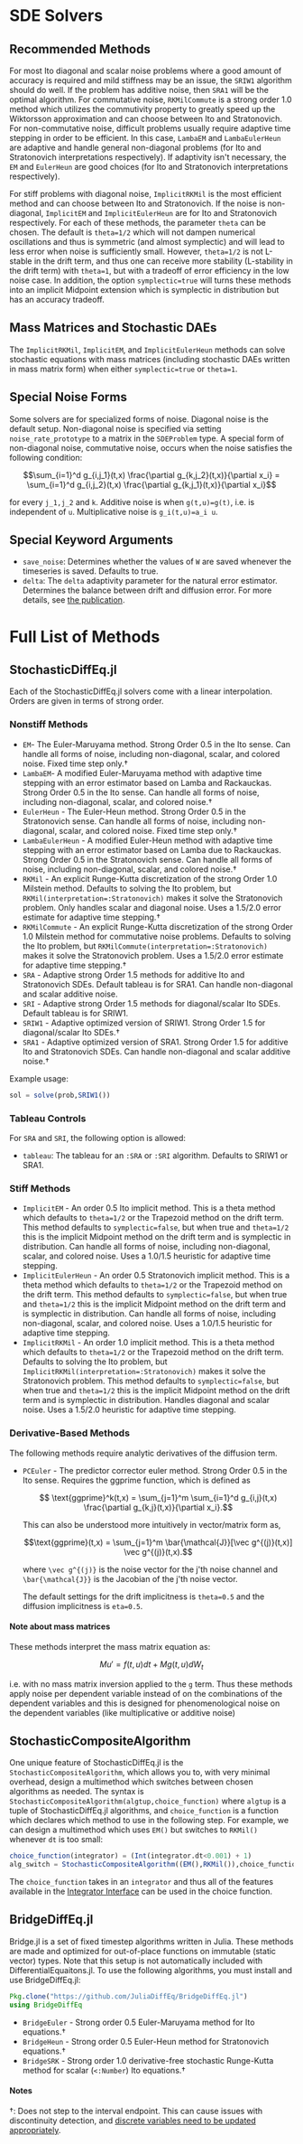 # SDE Solvers

## Recommended Methods

For most Ito diagonal and scalar noise problems where a good amount of accuracy is
required and mild stiffness may be an issue, the `SRIW1` algorithm should
do well. If the problem has additive noise, then `SRA1` will be the
optimal algorithm. For commutative noise, `RKMilCommute` is a strong order 1.0
method which utilizes the commutivity property to greatly speed up the Wiktorsson
approximation and can choose between Ito and Stratonovich. For non-commutative noise,
difficult problems usually require adaptive time stepping in order to be efficient.
In this case, `LambaEM` and `LambaEulerHeun` are adaptive and handle general
non-diagonal problems (for Ito and Stratonovich interpretations respectively).
If adaptivity isn't necessary, the `EM` and `EulerHeun` are good choices
(for Ito and Stratonovich interpretations respectively).

For stiff problems with diagonal noise, `ImplicitRKMil` is the most efficient
method and can choose between Ito and Stratonovich. If the noise is non-diagonal,
`ImplicitEM` and `ImplicitEulerHeun` are for Ito and Stratonovich respectively.
For each of these methods, the parameter `theta` can be chosen. The default is
`theta=1/2` which will not dampen numerical oscillations and thus is symmetric
(and almost symplectic) and will lead to less error when noise is sufficiently
small. However, `theta=1/2` is not L-stable in the drift term, and thus one
can receive more stability (L-stability in the drift term) with `theta=1`, but
with a tradeoff of error efficiency in the low noise case. In addition, the
option `symplectic=true` will turns these methods into an implicit Midpoint
extension which is symplectic in distribution but has an accuracy tradeoff.

## Mass Matrices and Stochastic DAEs

The `ImplicitRKMil`, `ImplicitEM`, and `ImplicitEulerHeun` methods can solve
stochastic equations with mass matrices (including stochastic DAEs written
in mass matrix form) when either `symplectic=true` or `theta=1`.

## Special Noise Forms

Some solvers are for specialized forms of noise. Diagonal noise is the default
setup. Non-diagonal noise is specified via setting `noise_rate_prototype` to
a matrix in the `SDEProblem` type. A special form of non-diagonal noise,
commutative noise, occurs when the noise satisfies the following condition:

```math
\sum_{i=1}^d g_{i,j_1}(t,x) \frac{\partial g_{k,j_2}(t,x)}{\partial x_i} = \sum_{i=1}^d g_{i,j_2}(t,x) \frac{\partial g_{k,j_1}(t,x)}{\partial x_i}
```

for every ``j_1,j_2`` and ``k``. Additive noise is when ``g(t,u)=g(t)``,
i.e. is independent of `u`. Multiplicative noise is ``g_i(t,u)=a_i u``.

## Special Keyword Arguments

* `save_noise`: Determines whether the values of `W` are saved whenever the timeseries
  is saved. Defaults to true.
* `delta`: The `delta` adaptivity parameter for the natural error estimator.
  Determines the balance between drift and diffusion error. For more details, see
  [the publication](http://chrisrackauckas.com/assets/Papers/ChrisRackauckas-AdaptiveSRK.pdf).

# Full List of Methods

## StochasticDiffEq.jl

Each of the StochasticDiffEq.jl solvers come with a linear interpolation.
Orders are given in terms of strong order.

### Nonstiff Methods

- `EM`- The Euler-Maruyama method. Strong Order 0.5 in the Ito sense. Can handle
  all forms of noise, including non-diagonal, scalar, and colored noise. Fixed
  time step only.†
- `LambaEM`- A modified Euler-Maruyama method with adaptive time stepping with
  an error estimator based on Lamba and Rackauckas. Strong Order 0.5 in the Ito
  sense. Can handle all forms of noise, including non-diagonal, scalar, and
  colored noise.†
- `EulerHeun` - The Euler-Heun method. Strong Order 0.5 in the Stratonovich sense.
  Can handle all forms of noise, including non-diagonal, scalar, and colored noise.
  Fixed time step only.†
- `LambaEulerHeun` - A modified Euler-Heun method with adaptive time stepping
  with an error estimator based on Lamba due to Rackauckas. Strong Order 0.5 in
  the Stratonovich sense. Can handle all forms of noise, including non-diagonal,
  scalar, and colored noise.†
- `RKMil` - An explicit Runge-Kutta discretization of the strong Order 1.0
  Milstein method. Defaults to solving the Ito problem, but
  `RKMil(interpretation=:Stratonovich)` makes it solve the Stratonovich problem.
  Only handles scalar and diagonal noise. Uses a 1.5/2.0 error estimate for
  adaptive time stepping.†
- `RKMilCommute` - An explicit Runge-Kutta discretization of the strong Order 1.0
  Milstein method for commutative noise problems. Defaults to solving the Ito
  problem, but `RKMilCommute(interpretation=:Stratonovich)` makes it solve the
  Stratonovich problem. Uses a 1.5/2.0 error estimate for adaptive time stepping.†
- `SRA` - Adaptive strong Order 1.5 methods for additive Ito and Stratonovich SDEs.
  Default tableau is for SRA1. Can handle non-diagonal and scalar additive noise.
- `SRI` - Adaptive strong Order 1.5 methods for diagonal/scalar Ito SDEs.
  Default tableau is for SRIW1.
- `SRIW1` - Adaptive optimized version of SRIW1. Strong Order 1.5 for diagonal/scalar
  Ito SDEs.†
- `SRA1` - Adaptive optimized version of SRA1. Strong Order 1.5 for additive Ito and
  Stratonovich SDEs. Can handle non-diagonal and scalar additive noise.†

Example usage:

```julia
sol = solve(prob,SRIW1())
```

### Tableau Controls

For `SRA` and `SRI`, the following option is allowed:

* `tableau`: The tableau for an `:SRA` or `:SRI` algorithm. Defaults to SRIW1 or SRA1.

### Stiff Methods

- `ImplicitEM` - An order 0.5 Ito implicit method. This is a theta method which
  defaults to `theta=1/2` or the Trapezoid method on the drift term. This method
  defaults to `symplectic=false`, but when true and `theta=1/2` this is the
  implicit Midpoint method on the drift term and is symplectic in distribution.
  Can handle all forms of noise, including non-diagonal, scalar, and colored noise.
  Uses a 1.0/1.5 heuristic for adaptive time stepping.
- `ImplicitEulerHeun` - An order 0.5 Stratonovich implicit method. This is a
  theta method which defaults to `theta=1/2` or the Trapezoid method on the
  drift term. This method defaults to `symplectic=false`, but when true and
  `theta=1/2` this is the implicit Midpoint method on the drift term and is
  symplectic in distribution. Can handle all forms of noise, including
  non-diagonal, scalar, and colored noise. Uses a 1.0/1.5 heuristic for
  adaptive time stepping.
- `ImplicitRKMil` - An order 1.0 implicit method. This is a theta method which
  defaults to `theta=1/2` or the Trapezoid method on the drift term. Defaults
  to solving the Ito problem, but `ImplicitRKMil(interpretation=:Stratonovich)`
  makes it solve the Stratonovich problem. This method defaults to
  `symplectic=false`, but when true and `theta=1/2` this is the
  implicit Midpoint method on the drift term and is symplectic in distribution.
  Handles diagonal and scalar noise. Uses a 1.5/2.0 heuristic for adaptive
  time stepping.

### Derivative-Based Methods
The following methods require analytic derivatives of the diffusion term.

- `PCEuler` - The predictor corrector euler method. Strong Order 0.5 in the Ito
  sense. Requires the ggprime function, which is defined as
  ```math
    \text{ggprime}^k(t,x) = \sum_{j=1}^m \sum_{i=1}^d g_{i,j}(t,x) \frac{\partial g_{k,j}(t,x)}{\partial x_i}.
  ```
  This can also be understood more intuitively in vector/matrix form as,
  ```math
  \text{ggprime}(t,x) = \sum_{j=1}^m \bar{\mathcal{J}}[\vec g^{(j)}(t,x)] \vec g^{(j)}(t,x).
  ```
  where ``\vec g^{(j)}`` is the noise vector for the j'th noise channel and ``\bar{\mathcal{J}}`` is the Jacobian of the j'th   noise vector.

  The default settings for the drift implicitness is `theta=0.5` and
  the diffusion implicitness is `eta=0.5`.  

#### Note about mass matrices

These methods interpret the mass matrix equation as:

```math
Mu' = f(t,u)dt + Mg(t,u)dW_t
```

i.e. with no mass matrix inversion applied to the `g` term. Thus these methods
apply noise per dependent variable instead of on the combinations of the
dependent variables and this is designed for phenomenological noise on the
dependent variables (like multiplicative or additive noise)

## StochasticCompositeAlgorithm

One unique feature of StochasticDiffEq.jl is the `StochasticCompositeAlgorithm`, which allows
you to, with very minimal overhead, design a multimethod which switches between
chosen algorithms as needed. The syntax is `StochasticCompositeAlgorithm(algtup,choice_function)`
where `algtup` is a tuple of StochasticDiffEq.jl algorithms, and `choice_function`
is a function which declares which method to use in the following step. For example,
we can design a multimethod which uses `EM()` but switches to `RKMil()` whenever
`dt` is too small:

```julia
choice_function(integrator) = (Int(integrator.dt<0.001) + 1)
alg_switch = StochasticCompositeAlgorithm((EM(),RKMil()),choice_function)
```

The `choice_function` takes in an `integrator` and thus all of the features
available in the [Integrator Interface](@ref)
can be used in the choice function.

## BridgeDiffEq.jl

Bridge.jl is a set of fixed timestep algorithms written in Julia. These methods
are made and optimized for out-of-place functions on immutable (static vector)
types. Note that this setup is not automatically included with
DifferentialEquaitons.jl. To use the following algorithms, you must install and
use BridgeDiffEq.jl:

```julia
Pkg.clone("https://github.com/JuliaDiffEq/BridgeDiffEq.jl")
using BridgeDiffEq
```

- `BridgeEuler` - Strong order 0.5 Euler-Maruyama method for Ito equations.†
- `BridgeHeun` - Strong order 0.5 Euler-Heun method for Stratonovich equations.†
- `BridgeSRK` - Strong order 1.0 derivative-free stochastic Runge-Kutta method
  for scalar (`<:Number`) Ito equations.†

#### Notes

†: Does not step to the interval endpoint. This can cause issues with discontinuity
detection, and [discrete variables need to be updated appropriately](../features/diffeq_arrays.html).
